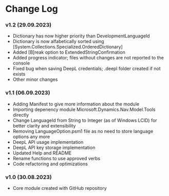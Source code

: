 # Change Log

### v1.2 (29.09.2023)
 - Dictionary has now higher priority than DevelopmentLanguageId
 - Dictionary is now alfabetically sorted using [System.Collections.Specialized.OrderedDictionary]
 - Added [B]reak option to ExtendedStringConfirmation
 - Added progress indicator; files without changes are not reported to the console
 - Fixed bug when saving DeepL credentials; .deepl folder created if not exists
 - Other minor changes

### v1.1 (06.09.2023)
 - Adding Manifest to give more information about the module
 - Importing depenency module Microsoft.Dynamics.Nav.Model.Tools directly
 - Change LanguageId from String to Integer (as of Windows LCID) for better clarity and extensibility
 - Removing LanguageOption.psm1 file as no need to store language options any more
 - DeepL API usage implementation
 - DeepL API key storage implementation
 - Updated Help and README
 - Rename functions to use approved verbs
 - Code refactoring and optimizations

### v1.0 (30.08.2023)
 - Core module created with GitHub repository
